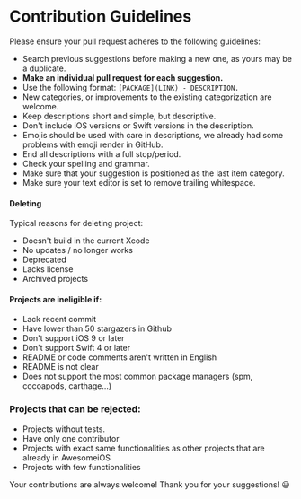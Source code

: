# Contribution Guidelines

Please ensure your pull request adheres to the following guidelines:

- Search previous suggestions before making a new one, as yours may be a duplicate.
- **Make an individual pull request for each suggestion.**
- Use the following format: `[PACKAGE](LINK) - DESCRIPTION.`
- New categories, or improvements to the existing categorization are welcome.
- Keep descriptions short and simple, but descriptive.
- Don't include iOS versions or Swift versions in the description.
- Emojis should be used with care in descriptions, we already had some problems with emoji render in GitHub.
- End all descriptions with a full stop/period.
- Check your spelling and grammar.
- Make sure that your suggestion is positioned as the last item category.
- Make sure your text editor is set to remove trailing whitespace.

#### Deleting

Typical reasons for deleting project:

- Doesn't build in the current Xcode
- No updates / no longer works
- Deprecated
- Lacks license
- Archived projects

#### Projects are ineligible if:

- Lack recent commit
- Have lower than 50 stargazers in Github
- Don't support iOS 9 or later
- Don't support Swift 4 or later
- README or code comments aren't written in English
- README is not clear
- Does not support the most common package managers (spm, cocoapods, carthage...)

### Projects that can be rejected:

- Projects without tests.
- Have only one contributor
- Projects with exact same functionalities as other projects that are already in AwesomeiOS
- Projects with few functionalities

Your contributions are always welcome! Thank you for your suggestions! :smiley:

